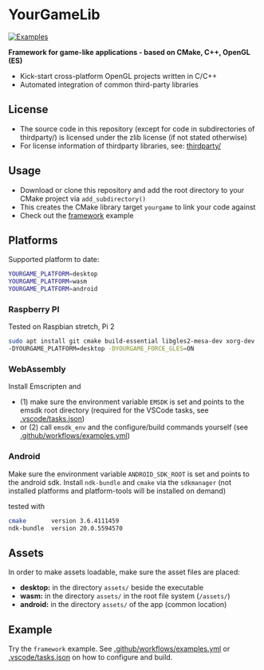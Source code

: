 # YourGameLib

[![Examples](https://github.com/duddel/yourgamelib/workflows/examples/badge.svg)](https://github.com/duddel/yourgamelib/actions?query=workflow%3Aexamples)

**Framework for game-like applications - based on CMake, C++, OpenGL (ES)**

-   Kick-start cross-platform OpenGL projects written in C/C++
-   Automated integration of common third-party libraries

## License

-   The source code in this repository (except for code in subdirectories of thirdparty/) is licensed under the zlib license (if not stated otherwise)
-   For license information of thirdparty libraries, see: [thirdparty/](thirdparty/)

## Usage

-   Download or clone this repository and add the root directory to your CMake project via `add_subdirectory()`
-   This creates the CMake library target `yourgame` to link your code against
-   Check out the [framework](examples/framework) example

## Platforms

Supported platform to date:

```bash
YOURGAME_PLATFORM=desktop
YOURGAME_PLATFORM=wasm
YOURGAME_PLATFORM=android
```

### Raspberry PI

Tested on Raspbian stretch, Pi 2

```bash
sudo apt install git cmake build-essential libgles2-mesa-dev xorg-dev
-DYOURGAME_PLATFORM=desktop -DYOURGAME_FORCE_GLES=ON
```

### WebAssembly

Install Emscripten and

-   (1) make sure the environment variable `EMSDK` is set and points to the emsdk root directory (required for the VSCode tasks, see [.vscode/tasks.json](.vscode/tasks.json))
-   or (2) call `emsdk_env` and the configure/build commands yourself (see [.github/workflows/examples.yml](.github/workflows/examples.yml))

### Android

Make sure the environment variable `ANDROID_SDK_ROOT` is set and points to the android sdk. Install `ndk-bundle` and `cmake` via the `sdkmanager` (not installed platforms and platform-tools will be installed on demand)

tested with

```bash
cmake       version 3.6.4111459
ndk-bundle  version 20.0.5594570
```

## Assets

In order to make assets loadable, make sure the asset files are placed:

-   **desktop:** in the directory `assets/` beside the executable
-   **wasm:** in the directory `assets/` in the root file system (`/assets/`)
-   **android:** in the directory `assets/` of the app (common location)

## Example

Try the `framework` example. See [.github/workflows/examples.yml](.github/workflows/examples.yml) or [.vscode/tasks.json](.vscode/tasks.json) on how to configure and build.
